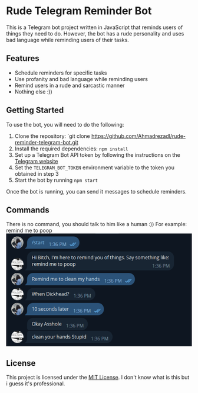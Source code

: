 # Rude Telegram Reminder Bot

This is a Telegram bot project written in JavaScript that reminds users of things they need to do. However, the bot has a rude personality and uses bad language while reminding users of their tasks. 

## Features

- Schedule reminders for specific tasks
- Use profanity and bad language while reminding users
- Remind users in a rude and sarcastic manner
- Nothing else :))

## Getting Started

To use the bot, you will need to do the following:

1. Clone the repository: `git clone https://github.com/Ahmadrezadl/rude-reminder-telegram-bot.git
2. Install the required dependencies: `npm install`
3. Set up a Telegram Bot API token by following the instructions on the [Telegram website](https://core.telegram.org/bots#creating-a-new-bot)
4. Set the `TELEGRAM_BOT_TOKEN` environment variable to the token you obtained in step 3
5. Start the bot by running `npm start`

Once the bot is running, you can send it messages to schedule reminders. 

## Commands
There is no command, you should talk to him like a human :))
For example:
remind me to poop
![example of bot usage](bot-example.png)

## License

This project is licensed under the [MIT License](https://opensource.org/licenses/MIT).
I don't know what is this but i guess it's professional.